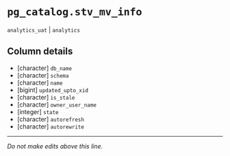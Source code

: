 # `pg_catalog.stv_mv_info`
`analytics_uat` | `analytics`

## Column details
* [character] `db_name`
* [character] `schema`
* [character] `name`
* [bigint]    `updated_upto_xid`
* [character] `is_stale`
* [character] `owner_user_name`
* [integer]   `state`
* [character] `autorefresh`
* [character] `autorewrite`

-------------------------------------------------------------------------------
*Do not make edits above this line.*
